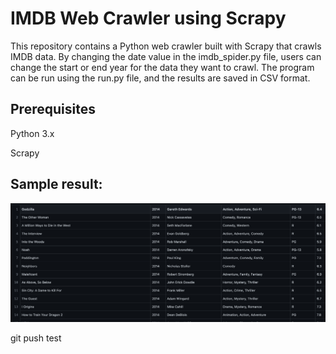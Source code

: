 # IMDB Web Crawler using Scrapy

This repository contains a Python web crawler built with Scrapy that crawls IMDB data. By changing the date value in the imdb_spider.py file, users can change the start or end year for the data they want to crawl. The program can be run using the run.py file, and the results are saved in CSV format.

## Prerequisites

Python 3.x

Scrapy

## Sample result:

![image](https://github.com/Jingxuan-Bao/WebCrawler-IMDB/blob/c6a0550a223ee5ac48febd3b1a9249c7abfdafde/fig/sample1.png)


git push test